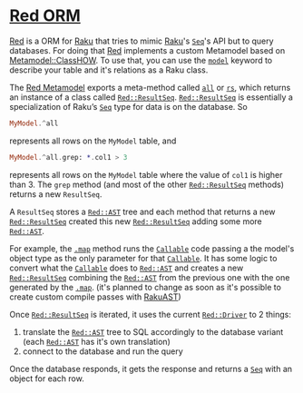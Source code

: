 # [Red ORM](https://github.com/FCO/Red)

[Red](https://github.com/FCO/Red) is a ORM for [Raku](https://raku.org) that tries to mimic [Raku](https://raku.org)'s [`Seq`](https://docs.raku.org/type/Seq)'s API but to query databases.
For doing that [Red](https://github.com/FCO/Red) implements a custom Metamodel based on [Metamodel::ClassHOW](https://docs.raku.org/type/Metamodel::ClassHOW).
To use that, you can use the [`model`](https://github.com/FCO/Red/blob/master/lib/Red.pm6#L41) keyword to describe your table and it's relations as a Raku class.

The [Red Metamodel](https://github.com/FCO/Red/blob/master/lib/MetamodelX/Red/Model.pm6) exports a meta-method called [`all`](https://github.com/FCO/Red/blob/master/lib/MetamodelX/Red/Model.pm6#L283) or [`rs`](https://github.com/FCO/Red/blob/master/lib/MetamodelX/Red/Model.pm6#L280), which returns an instance of a class called [`Red::ResultSeq`](https://github.com/FCO/Red/blob/master/lib/Red/ResultSeq.pm6). [`Red::ResultSeq`](https://github.com/FCO/Red/blob/master/lib/Red/ResultSeq.pm6) is essentially a 
specialization  of Raku’s [`Seq`](https://docs.raku.org/type/Seq) type for data is on the database. So

```raku
MyModel.^all
```

represents all rows on the `MyModel` table, and 

```raku
MyModel.^all.grep: *.col1 > 3
```

represents all rows on the `MyModel` table where the value of `col1` is higher than 3. The `grep` method (and most of the other 
[`Red::ResultSeq`](https://github.com/FCO/Red/blob/master/lib/Red/ResultSeq.pm6) methods) returns a new `ResultSeq`.

A `ResultSeq` stores a [`Red::AST`](https://github.com/FCO/Red/tree/master/lib/Red/AST) tree and each method that returns a new [`Red::ResultSeq`](https://github.com/FCO/Red/blob/master/lib/Red/ResultSeq.pm6) created this new [`Red::ResultSeq`](https://github.com/FCO/Red/blob/master/lib/Red/ResultSeq.pm6) adding some more [`Red::AST`](https://github.com/FCO/Red/tree/master/lib/Red/AST).

For example, the [`.map`](https://github.com/FCO/Red/blob/master/lib/Red/ResultSeq.pm6#L308) method runs the [`Callable`](https://docs.raku.org/type/Callable) code passing a the model's object type as the only parameter for that [`Callable`](https://docs.raku.org/type/Callable). It has some logic to convert what the [`Callable`](https://docs.raku.org/type/Callable) does to [`Red::AST`](https://github.com/FCO/Red/tree/master/lib/Red/AST) and creates a new [`Red::ResultSeq`](https://github.com/FCO/Red/blob/master/lib/Red/ResultSeq.pm6) combining the [`Red::AST`](https://github.com/FCO/Red/tree/master/lib/Red/AST) from the previous one with the one generated by the [`.map`](https://github.com/FCO/Red/blob/master/lib/Red/ResultSeq.pm6#L308). (it's planned to change as soon as it's possible to create custom compile passes with [RakuAST](https://www.youtube.com/watch?v=91uaaSyrKm0))

Once [`Red::ResultSeq`](https://github.com/FCO/Red/blob/master/lib/Red/ResultSeq.pm6) is iterated, it uses the current [`Red::Driver`](https://github.com/FCO/Red/tree/master/lib/Red/Driver) to 2 things:

1. translate the [`Red::AST`](https://github.com/FCO/Red/tree/master/lib/Red/AST) tree to SQL accordingly to the database variant (each [`Red::AST`](https://github.com/FCO/Red/tree/master/lib/Red/AST) has it's own translation)
1. connect to the database and run the query

Once the database responds, it gets the response and returns a [`Seq`](https://docs.raku.org/type/Seq) with an object for each row.
